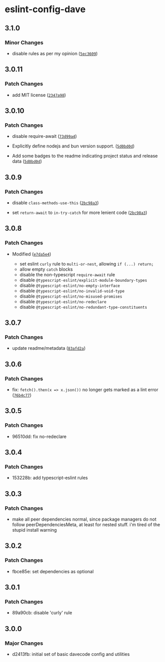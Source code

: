 # eslint-config-dave

## 3.1.0

### Minor Changes

- disable rules as per my opinion ([`5ec3609`](https://github.com/paperdave/various/commit/5ec3609307c3fdba9af959cdf1757b178899050f))

## 3.0.11

### Patch Changes

- add MIT license ([`2347a98`](https://github.com/paperdave/various/commit/2347a9898d87c41010f82f7675664efab21edc77))

## 3.0.10

### Patch Changes

- disable require-await ([`73d99a4`](https://github.com/paperdave/various/commit/73d99a4a8a7b4163530695e331df681622d61b00))

* Explicitly define nodejs and bun version support. ([`5d0bd0d`](https://github.com/paperdave/various/commit/5d0bd0de6a8429802a66e393134a798b6ea2ff4f))

- Add some badges to the readme indicating project status and release data ([`5d0bd0d`](https://github.com/paperdave/various/commit/5d0bd0de6a8429802a66e393134a798b6ea2ff4f))

## 3.0.9

### Patch Changes

- disable `class-methods-use-this` ([`2bc98a3`](https://github.com/paperdave/various/commit/2bc98a33e12367cf4968adda0a76f5f05667fe07))

* set `return-await` to `in-try-catch` for more lenient code ([`2bc98a3`](https://github.com/paperdave/various/commit/2bc98a33e12367cf4968adda0a76f5f05667fe07))

## 3.0.8

### Patch Changes

- Modified ([`e7da5e4`](https://github.com/paperdave/various/commit/e7da5e40e24cfd80eb6c63a2dd16d0213212e905))

  - set eslint `curly` rule to `multi-or-nest`, allowing `if (...) return;`
  - allow empty `catch` blocks
  - disable the non-typescript `require-await` rule
  - disable `@typescript-eslint/explicit-module-boundary-types`
  - disable `@typescript-eslint/no-empty-interface`
  - disable `@typescript-eslint/no-invalid-void-type`
  - disable `@typescript-eslint/no-misused-promises`
  - disable `@typescript-eslint/no-redeclare`
  - disable `@typescript-eslint/no-redundant-type-constituents`

## 3.0.7

### Patch Changes

- update readme/metadata ([`83afd2a`](https://github.com/paperdave/various/commit/83afd2a419e32fe3f9c7e55f756fb063eb9257ca))

## 3.0.6

### Patch Changes

- fix: `fetch().then(x => x.json())` no longer gets marked as a lint error
  ([`76b4c77`](https://github.com/paperdave/various/commit/76b4c77ba813fff24d04074a366f628df28fe5e7))

## 3.0.5

### Patch Changes

- 96510dd: fix no-redeclare

## 3.0.4

### Patch Changes

- 153228b: add typescript-eslint rules

## 3.0.3

### Patch Changes

- make all peer dependencies normal, since package managers do not follow peerDependenciesMeta, at
  least for nested stuff. i'm tired of the stupid install warning

## 3.0.2

### Patch Changes

- fbce85e: set dependencies as optional

## 3.0.1

### Patch Changes

- 89a90cb: disable 'curly' rule

## 3.0.0

### Major Changes

- d2413fb: initial set of basic davecode config and utilities
